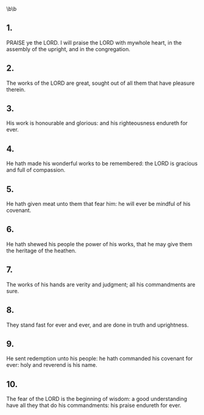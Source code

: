 \b\b
## 1.
PRAISE ye the LORD.  I will praise the LORD with mywhole heart, in the assembly of the upright, and in the congregation.
## 2.
The works of the LORD are great, sought out of all them that have pleasure therein.
## 3.
His work is honourable and glorious: and his righteousness endureth for ever.
## 4.
He hath made his wonderful works to be remembered: the LORD is gracious and full of compassion.
## 5.
He hath given meat unto them that fear him: he will ever be mindful of his covenant.
## 6.
He hath shewed his people the power of his works, that he may give them the heritage of the heathen.
## 7.
The works of his hands are verity and judgment; all his commandments are sure.
## 8.
They stand fast for ever and ever, and are done in truth and uprightness.
## 9.
He sent redemption unto his people: he hath commanded his covenant for ever: holy and reverend is his name.
## 10.
The fear of the LORD is the beginning of wisdom: a good understanding have all they that do his commandments: his praise endureth for ever.
